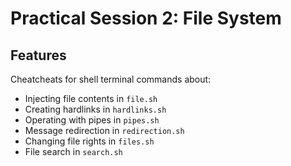 # Practical Session 2: File System

## Features

Cheatcheats for shell terminal commands about:

- Injecting file contents in `file.sh`
- Creating hardlinks in `hardlinks.sh`
- Operating with pipes in `pipes.sh`
- Message redirection in `redirection.sh`
- Changing file rights in `files.sh`
- File search in `search.sh`
